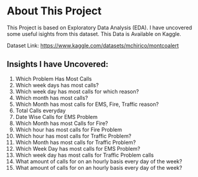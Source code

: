 # About This Project
This Project is based on Exploratory Data Analysis (EDA). I have uncovered some useful isights from this dataset. This Data is Available on Kaggle.

Dataset Link: https://www.kaggle.com/datasets/mchirico/montcoalert

## Insights I have Uncovered: 
1.	Which Problem Has Most Calls
2.	Which week days has most calls?
3.	Which week day has most calls for which reason?
4.	Which month has most calls?
5.	Which Month has most calls for EMS, Fire, Traffic reason?
6.	Total Calls everyday
7.	Date Wise Calls for EMS Problem
8.	Which Month has most Calls for Fire?
9.	Which hour has most calls for Fire Problem
10.	Which hour has most calls for Traffic Problem?
11.	Which Month has most calls for Traffic Problem?
12.	Which Week Day has most calls for EMS Problem?
13.	Which week day has most calls for Traffic Problem calls
14.	What amount of calls for on an hourly basis every day of the week?
15.	What amount of calls for on an hourly basis every day of the week?

